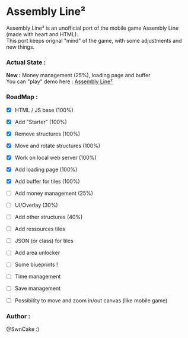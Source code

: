 # Assembly Line²
Assembly Line² is an unofficial port of the mobile game Assembly Line (made with heart and HTML).  
This port keeps orignal "mind" of the game, with some adjustments and new things.

### Actual State :
**New :** Money management (25%), loading page and buffer  
You can "play" demo here : [Assembly Line²](https://swncake.github.io/assembly-line2/index.html)

### RoadMap :
- [x] HTML / JS base (100%)
- [x] Add "Starter" (100%)
- [x] Remove structures (100%)
- [x] Move and rotate structures (100%)
- [x] Work on local web server (100%)
- [x] Add loading page (100%)
- [x] Add buffer for tiles (100%)
- [ ] Add money management (25%)
- [ ] UI/Overlay (30%)
- [ ] Add other structures (40%)
- [ ] Add ressources tiles
- [ ] JSON (or class) for tiles
- [ ] Add area unlocker
- [ ] Some blueprints !
- [ ] Time management
- [ ] Save management
- [ ] Possibility to move and zoom in/out canvas (like mobile game)


### Author :
@SwnCake :)
